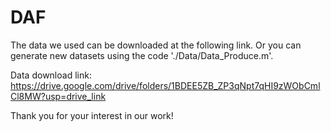 # DAF
The data we used can be downloaded at the following link. Or you can generate new datasets using the code './Data/Data_Produce.m'.

Data download link: https://drive.google.com/drive/folders/1BDEE5ZB_ZP3qNpt7qHI9zWObCmlCl8MW?usp=drive_link

Thank you for your interest in our work!
